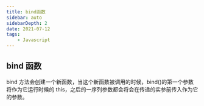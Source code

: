 ```yaml
---
title: bind函数
sidebar: auto
sidebarDepth: 2
date: 2021-07-12
tags:
    - Javascript
---
```


## bind 函数

bind 方法会创建一个新函数，当这个新函数被调用的时候，bind()的第一个参数将作为它运行时候的 this，之后的一序列参数都会将会在传递的实参前传入作为它的参数。
